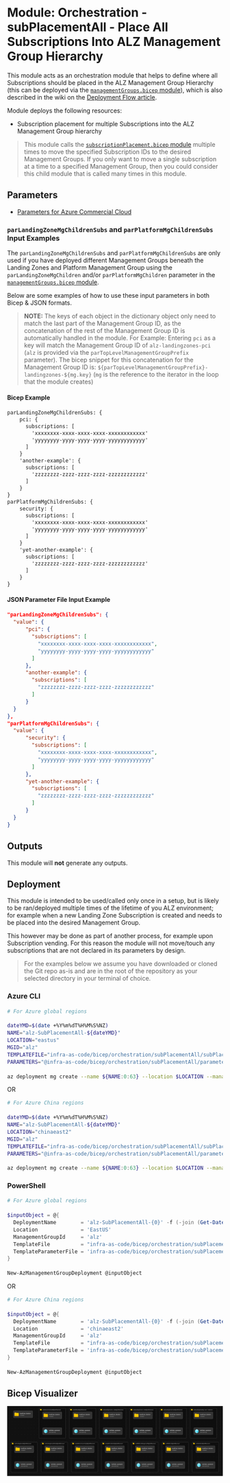 # Module: Orchestration - subPlacementAll - Place All Subscriptions Into ALZ Management Group Hierarchy

This module acts as an orchestration module that helps to define where all Subscriptions should be placed in the ALZ Management Group Hierarchy (this can be deployed via the [`managementGroups.bicep` module](https://github.com/Azure/ALZ-Bicep/tree/main/infra-as-code/bicep/modules/managementGroups)), which is also described in the wiki on the [Deployment Flow article](https://github.com/Azure/ALZ-Bicep/wiki/DeploymentFlow).

Module deploys the following resources:

- Subscription placement for multiple Subscriptions into the ALZ Management Group hierarchy

> This module calls the [`subscriptionPlacement.bicep` module](https://github.com/Azure/ALZ-Bicep/tree/main/infra-as-code/bicep/modules/subscriptionPlacement) multiple times to move the specified Subscription IDs to the desired Management Groups. If you only want to move a single subscription at a time to a specified Management Group, then you could consider this child module that is called many times in this module.

## Parameters

- [Parameters for Azure Commercial Cloud](generateddocs/subPlacementAll.bicep.md)

### `parLandingZoneMgChildrenSubs` and `parPlatformMgChildrenSubs` Input Examples

The `parLandingZoneMgChildrenSubs` and `parPlatformMgChildrenSubs` are only used if you have deployed different Management Groups beneath the Landing Zones and Platform Management Group using the `parLandingZoneMgChildren` and/or `parPlatformMgChildren` parameter in the [`managementGroups.bicep` module](https://github.com/Azure/ALZ-Bicep/tree/main/infra-as-code/bicep/modules/managementGroups).

Below are some examples of how to use these input parameters in both Bicep & JSON formats.

> **NOTE:** The keys of each object in the dictionary object only need to match the last part of the Management Group ID, as the concatenation of the rest of the Management Group ID is automatically handled in the module.
> For Example:
> Entering `pci` as a key will match the Management Group ID of `alz-landingzones-pci` (`alz` is provided via the `parTopLevelManagementGroupPrefix` parameter). The bicep snippet for this concatenation for the Management Group ID is: `${parTopLevelManagementGroupPrefix}-landingzones-${mg.key}` (`mg` is the reference to the iterator in the loop that the module creates)

#### Bicep Example

```bicep
parLandingZoneMgChildrenSubs: {
    pci: {
      subscriptions: [
        'xxxxxxxx-xxxx-xxxx-xxxx-xxxxxxxxxxxx'
        'yyyyyyyy-yyyy-yyyy-yyyy-yyyyyyyyyyyy'
      ]
    }
    'another-example': {
      subscriptions: [
        'zzzzzzzz-zzzz-zzzz-zzzz-zzzzzzzzzzzz'
      ]
    }
}
parPlatformMgChildrenSubs: {
    security: {
      subscriptions: [
        'xxxxxxxx-xxxx-xxxx-xxxx-xxxxxxxxxxxx'
        'yyyyyyyy-yyyy-yyyy-yyyy-yyyyyyyyyyyy'
      ]
    }
    'yet-another-example': {
      subscriptions: [
        'zzzzzzzz-zzzz-zzzz-zzzz-zzzzzzzzzzzz'
      ]
    }
}
```

#### JSON Parameter File Input Example

```json
"parLandingZoneMgChildrenSubs": {
  "value": {
      "pci": {
        "subscriptions": [
          "xxxxxxxx-xxxx-xxxx-xxxx-xxxxxxxxxxxx",
          "yyyyyyyy-yyyy-yyyy-yyyy-yyyyyyyyyyyy"
        ]
      },
      "another-example": {
        "subscriptions": [
          "zzzzzzzz-zzzz-zzzz-zzzz-zzzzzzzzzzzz"
        ]
      }
  }
},
"parPlatformMgChildrenSubs": {
  "value": {
      "security": {
        "subscriptions": [
          "xxxxxxxx-xxxx-xxxx-xxxx-xxxxxxxxxxxx",
          "yyyyyyyy-yyyy-yyyy-yyyy-yyyyyyyyyyyy"
        ]
      },
      "yet-another-example": {
        "subscriptions": [
          "zzzzzzzz-zzzz-zzzz-zzzz-zzzzzzzzzzzz"
        ]
      }
  }
}
```

## Outputs

This module will **not** generate any outputs.

## Deployment

This module is intended to be used/called only once in a setup, but is likely to be ran/deployed multiple times of the lifetime of you ALZ environment; for example when a new Landing Zone Subscription is created and needs to be placed into the desired Management Group.

This however may be done as part of another process, for example upon Subscription vending. For this reason the module will not move/touch any subscriptions that are not declared in its parameters by design.

> For the examples below we assume you have downloaded or cloned the Git repo as-is and are in the root of the repository as your selected directory in your terminal of choice.

### Azure CLI
```bash
# For Azure global regions

dateYMD=$(date +%Y%m%dT%H%M%S%NZ)
NAME="alz-SubPlacementAll-${dateYMD}"
LOCATION="eastus"
MGID="alz"
TEMPLATEFILE="infra-as-code/bicep/orchestration/subPlacementAll/subPlacementAll.bicep"
PARAMETERS="@infra-as-code/bicep/orchestration/subPlacementAll/parameters/subPlacementAll.parameters.all.json"

az deployment mg create --name ${NAME:0:63} --location $LOCATION --management-group-id $MGID --template-file $TEMPLATEFILE --parameters $PARAMETERS
```

OR

```bash
# For Azure China regions

dateYMD=$(date +%Y%m%dT%H%M%S%NZ)
NAME="alz-SubPlacementAll-${dateYMD}"
LOCATION="chinaeast2"
MGID="alz"
TEMPLATEFILE="infra-as-code/bicep/orchestration/subPlacementAll/subPlacementAll.bicep"
PARAMETERS="@infra-as-code/bicep/orchestration/subPlacementAll/parameters/subPlacementAll.parameters.all.json"

az deployment mg create --name ${NAME:0:63} --location $LOCATION --management-group-id $MGID --template-file $TEMPLATEFILE --parameters $PARAMETERS
```

### PowerShell

```powershell
# For Azure global regions

$inputObject = @{
  DeploymentName        = 'alz-SubPlacementAll-{0}' -f (-join (Get-Date -Format 'yyyyMMddTHHMMssffffZ')[0..63])
  Location              = 'EastUS'
  ManagementGroupId     = 'alz'
  TemplateFile          = "infra-as-code/bicep/orchestration/subPlacementAll/subPlacementAll.bicep"
  TemplateParameterFile = 'infra-as-code/bicep/orchestration/subPlacementAll/parameters/subPlacementAll.parameters.all.json'
}

New-AzManagementGroupDeployment @inputObject
```

OR

```powershell
# For Azure China regions

$inputObject = @{
  DeploymentName        = 'alz-SubPlacementAll-{0}' -f (-join (Get-Date -Format 'yyyyMMddTHHMMssffffZ')[0..63])
  Location              = 'chinaeast2'
  ManagementGroupId     = 'alz'
  TemplateFile          = "infra-as-code/bicep/orchestration/subPlacementAll/subPlacementAll.bicep"
  TemplateParameterFile = 'infra-as-code/bicep/orchestration/subPlacementAll/parameters/subPlacementAll.parameters.all.json'
}

New-AzManagementGroupDeployment @inputObject
```

## Bicep Visualizer

![Bicep Visualizer](media/bicepVisualizer.png "Bicep Visualizer")
